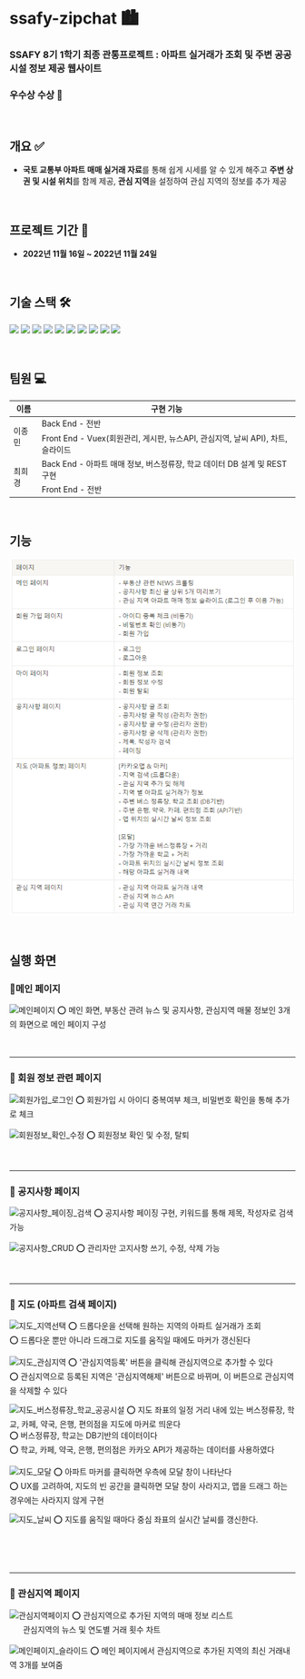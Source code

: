 # ssafy-zipchat 🏙
### SSAFY 8기 1학기 최종 관통프로젝트 : 아파트 실거래가 조회 및 주변 공공시설 정보 제공 웹사이트
### 우수상 수상 🥈

<br>

## **개요** ✅
- **국토 교통부 아파트 매매 실거래 자료**를 통해 쉽게 시세를 알 수 있게 해주고 **주변 상권 및 시설 위치**를 함께 제공, **관심 지역**을 설정하여 관심 지역의 정보를 추가 제공
<br>

## 프로젝트 기간 📆
- **2022년 11월 16일 ~ 2022년 11월 24일**

<br>

## 기술 스택 🛠
<p>
  <img src="https://img.shields.io/badge/Language-Java-007396?style=flat&logo=java&logoColor=white">
  <img src="https://img.shields.io/badge/Language-JavaScript-F7DF1E?style=flat&logo=javascript&logoColor=white">
  <img src="https://img.shields.io/badge/Database-MySql-4479A1?style=flat&logo=mysql&logoColor=white">
  <img src="https://img.shields.io/badge/Framework-Vue-4FC08D?style=flat&logo=Vue.js&logoColor=white">
  <img src="https://img.shields.io/badge/Framework-SpringBoot-6DB33F?style=flat&logo=Spring Boot&logoColor=white">
  <img src="https://img.shields.io/badge/Framework-Mybatis-BE3939?style=flat">
  <img src="https://img.shields.io/badge/Library-BootstrapVue-7952B3?style=flat&logo=bootstrap&logoColor=white">
  <img src="https://img.shields.io/badge/API-Kakao_Map-red?style=flat">
  <img src="https://img.shields.io/badge/API-Naver_News-6DB33F?style=flat"> 
  <img src="https://img.shields.io/badge/API-Openweathermap-40AEF0?style=flat">
</p>

<br>

## 팀원 💻
<table>
  <thead>
    <tr>
      <th>이름</th>
      <th>구현 기능</th>
    </tr>
  </thead>
  <tbody>
    <tr>
      <td rowspan="2">이종민</td>
      <td>Back End - 전반</td>
    </tr>
    <tr>
      <td>Front End - Vuex(회원관리, 게시판, 뉴스API, 관심지역, 날씨 API), 차트, 슬라이드</td>
    </tr>
    <tr>
      <td rowspan="2">최희경</td>
      <td>Back End - 아파트 매매 정보, 버스정류장, 학교 데이터 DB 설계 및 REST 구현</td>
    </tr>
    <tr>
      <td>Front End - 전반</td>
    </tr>
  </tbody>
</table>

<br>

## 기능
![기능](./assets/기능.PNG)

<br>

## 실행 화면

### **🔗메인 페이지**
![메인페이지](./assets/메인페이지.gif)
 ⭕ 메인 화면, 부동산 관려 뉴스 및 공지사항, 관심지역 매물 정보인 3개의 화면으로 메인 페이지 구성
<br>
<br>
<br>

---
### **🔗 회원 정보 관련 페이지**
![회원가입_로그인](./assets/회원가입_로그인.gif)
 ⭕ 회원가입 시 아이디 중복여부 체크, 비밀번호 확인을 통해 추가로 체크
<br>
<br>
![회원정보_확인_수정](./assets/회원정보_확인_수정.gif)
 ⭕ 회원정보 확인 및 수정, 탈퇴 
<br>
<br>
<br>

---
### **🔗 공지사항 페이지**
![공지사항_페이징_검색](./assets/공지사항_페이징_검색.gif)
 ⭕ 공지사항 페이징 구현, 키워드를 통해 제목, 작성자로 검색 가능
<br>
<br>
![공지사항_CRUD](./assets/공지사항_CRUD.gif)
 ⭕ 관리자만 고지사항 쓰기, 수정, 삭제 가능
<br>
<br>
<br>

---
### **🔗 지도 (아파트 검색 페이지)**
![지도_지역선택](./assets/지도_지역선택.gif)
 ⭕ 드롭다운을 선택해 원하는 지역의 아파트 실거래가 조회
 <br>
 ⭕ 드롭다운 뿐만 아니라 드래그로 지도를 움직일 때에도 마커가 갱신된다
 
 ![지도_관심지역](./assets/지도_관심지역.gif)
 ⭕ '관심지역등록' 버튼을 클릭해 관심지역으로 추가할 수 있다
 <br>
 ⭕ 관심지역으로 등록된 지역은 '관심지역해제' 버튼으로 바뀌며, 이 버튼으로 관심지역을 삭제할 수 있다
 
 ![지도_버스정류장_학교_공공시설](./assets/지도_버스정류장_학교_공공시설.gif)
 ⭕ 지도 좌표의 일정 거리 내에 있는 버스정류장, 학교, 카페, 약국, 은행, 편의점을 지도에 마커로 띄운다
 <br>
 ⭕ 버스정류장, 학교는 DB기반의 데이터이다
 <br>
 ⭕ 학교, 카페, 약국, 은행, 편의점은 카카오 API가 제공하는 데이터를 사용하였다

 ![지도_모달](./assets/지도_모달.gif)
 ⭕ 아파트 마커를 클릭하면 우측에 모달 창이 나타난다
 <br>
 ⭕ UX를 고려하여, 지도의 빈 공간을 클릭하면 모달 창이 사라지고, 맵을 드래그 하는 경우에는 사라지지 않게 구현
 
 ![지도_날씨](./assets/지도_날씨.gif)
 ⭕ 지도를 움직일 때마다 중심 좌표의 실시간 날씨를 갱신한다.
 
<br>
<br>
<br>


---
### **🔗 관심지역 페이지**
![관심지역페이지](./assets/관심지역페이지.gif)
 ⭕ 관심지역으로 추가된 지역의 매매 정보 리스트 <br/>
 &nbsp; &nbsp; &nbsp; 관심지역의 뉴스 및 연도별 거래 횟수 차트
<br>
<br>
![메인페이지_슬라이드](./assets/메인페이지_슬라이드.gif)
 ⭕ 메인 페이지에서 관심지역으로 추가된 지역의 최신 거래내역 3개를 보여줌
<br>
